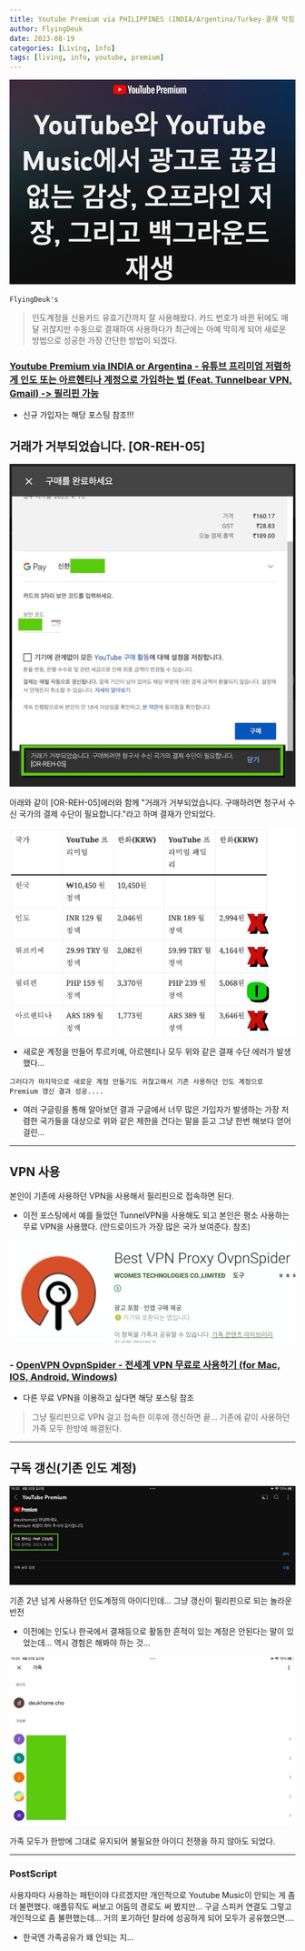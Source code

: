 ```yaml
---
title: Youtube Premium via PHILIPPINES (INDIA/Argentina/Turkey-결재 막힘) (Feat. OR-REH-05 한방 해결방법) <2023.8.19 Updated>
author: FlyingDeuk
date: 2023-08-19
categories: [Living, Info]
tags: [living, info, youtube, premium]
---
```


![premium](/img/living/info/youtubeproblem1.jpg)


`FlyingDeuk's`
> 인도계정을 신용카드 유효기간까지 잘 사용해왔다. 카드 번호가 바뀐 뒤에도 매달 귀찮지만 수동으로 결재하여 사용하다가 최근에는 아예 막히게 되어 새로운 방법으로 성공한 가장 간단한 방법이 되겠다. 

### [Youtube Premium via INDIA or Argentina - 유튜브 프리미엄 저렴하게 인도 또는 아르헨티나 계정으로 가입하는 법 (Feat. Tunnelbear VPN, Gmail) -> 필리핀 가능](/posts/YoutubePremium/) 
- 신규 가입자는 해당 포스팅 참조!!!

## 거래가 거부되었습니다. [OR-REH-05]

![premium](/img/living/info/youtubeproblem.jpg)

아래와 같이 [OR-REH-05]에러와 함께 "거래가 거부되었습니다. 구매하려면 청구서 수신 국가의 결제 수단이 필요합니다."라고 하며 결재가 안되었다. 

![premium](/img/living/info/youtubeproblem4.jpg)
- 새로운 계정을 만들어 투르키예, 아르헨티나 모두 위와 같은 결재 수단 에러가 발생했다...

`그러다가 마지막으로 새로운 계정 만들기도 귀찮고해서 기존 사용하던 인도 계정으로 Premium 갱신 결과 성공....`
- 여러 구글링을 통해 알아보던 결과 구글에서 너무 많은 가입자가 발생하는 가장 저렴한 국가들을 대상으로 위와 같은 제한을 건다는 말을 듣고 그냥 한번 해보다 얻어걸린...

----------

## VPN 사용
본인이 기존에 사용하던 VPN을 사용해서 필리핀으로 접속하면 된다. 
- 이전 포스팅에서 예를 들었던 TunnelVPN을 사용해도 되고 본인은 평소 사용하는 무료 VPN을 사용했다. (안드로이드가 가장 많은 국가 보여준다. 참조) 

![spider](/img/living/vpn/spider_and.jpg)

### - [OpenVPN OvpnSpider - 전세계 VPN 무료로 사용하기 (for Mac, IOS, Android, Windows)](/posts/UsingVPN/) 
- 다른 무료 VPN을 이용하고 싶다면 해당 포스팅 참조

> 그냥 필리핀으로 VPN 걸고 접속한 이후에 갱신하면 끝... 기존에 같이 사용하던 가족 모두 한방에 해결된다. 

-----------

## 구독 갱신(기존 인도 계정)

![premium](/img/living/info/youtubeproblem2.jpg)

기존 2년 넘게 사용하던 인도계정의 아이디인데... 그냥 갱신이 필리핀으로 되는 놀라운 반전
- 이전에는 인도나 한국에서 결재등으로 활동한 흔적이 있는 계정은 안된다는 말이 있었는데... 역시 경험은 해봐야 하는 것...

![premium](/img/living/info/youtubeproblem3.jpg)

가족 모두가 한방에 그대로 유지되어 불필요한 아이디 전쟁을 하지 않아도 되었다. 

------

### PostScript
사용자마다 사용하는 패턴이야 다르겠지만 개인적으로 Youtube Music이 안되는 게 좀더 불편했다. 애플뮤직도 써보고 어둠의 경로도 써 봤지만... 구글 스피커 연결도 그렇고 개인적으로 좀 불편했는데... 거의 포기하던 찰라에 성공하게 되어 모두가 공유했으면....
- 한국엔 가족공유가 왜 안되는 지...

